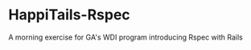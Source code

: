 HappiTails-Rspec
================

A morning exercise for GA's WDI program introducing Rspec with Rails
